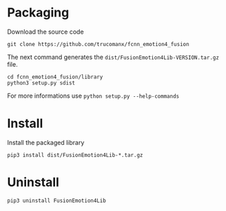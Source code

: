 # Packaging

Download the source code
    
    git clone https://github.com/trucomanx/fcnn_emotion4_fusion

The next command generates the `dist/FusionEmotion4Lib-VERSION.tar.gz` file.

    cd fcnn_emotion4_fusion/library
    python3 setup.py sdist

For more informations use `python setup.py --help-commands`

# Install 

Install the packaged library

    pip3 install dist/FusionEmotion4Lib-*.tar.gz

# Uninstall

    pip3 uninstall FusionEmotion4Lib
